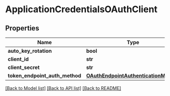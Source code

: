 # ApplicationCredentialsOAuthClient

## Properties
Name | Type | Description | Notes
------------ | ------------- | ------------- | -------------
**auto_key_rotation** | **bool** |  | [optional] 
**client_id** | **str** |  | [optional] 
**client_secret** | **str** |  | [optional] 
**token_endpoint_auth_method** | [**OAuthEndpointAuthenticationMethod**](OAuthEndpointAuthenticationMethod.md) |  | [optional] 

[[Back to Model list]](../README.md#documentation-for-models) [[Back to API list]](../README.md#documentation-for-api-endpoints) [[Back to README]](../README.md)

